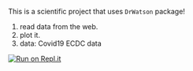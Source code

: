 This is a scientific project that uses `DrWatson` package!

1) read data from the web.
2) plot it.
3) data: Covid19 ECDC data


[![Run on Repl.it](https://repl.it/badge/github/vinnief/datascienceJulia)](https://repl.it/github/vinnief/datascienceJulia)